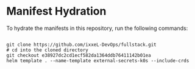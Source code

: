 
# Manifest Hydration

To hydrate the manifests in this repository, run the following commands:

```shell

git clone https://github.com/ixxeL-DevOps/fullstack.git
# cd into the cloned directory
git checkout e38927dc2cd1ecf582da1364ddb76411142b01ea
helm template . --name-template external-secrets-k0s --include-crds
```